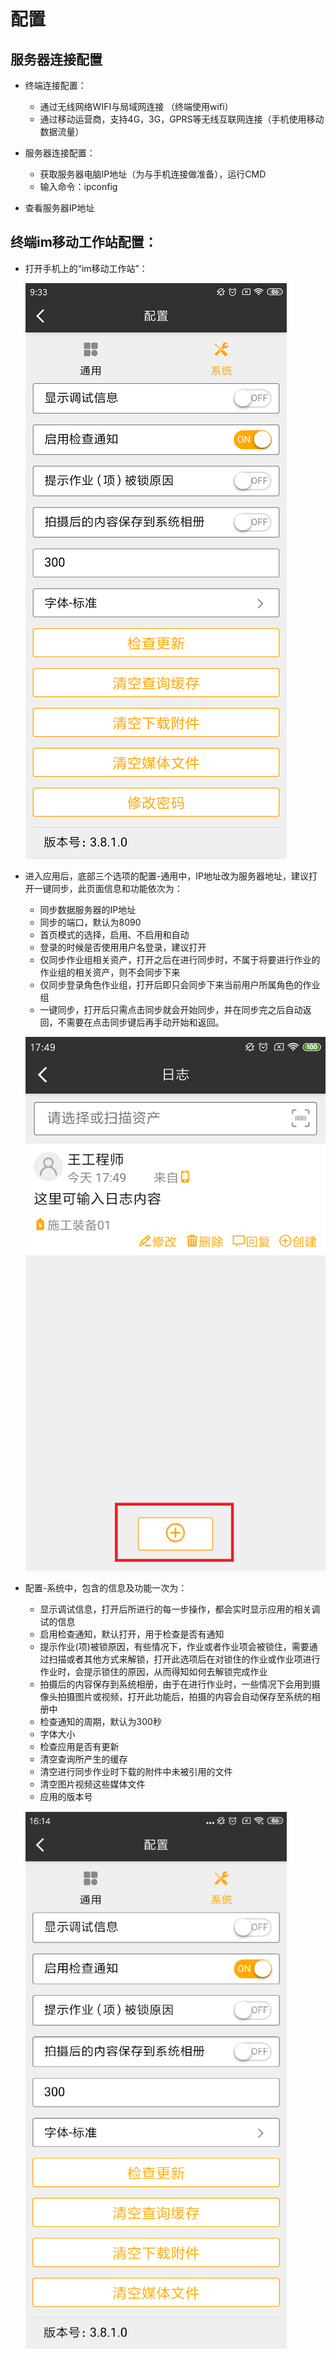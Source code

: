 # 配置

## 服务器连接配置

* 终端连接配置：

  + 通过无线网络WIFI与局域网连接 （终端使用wifi）
  + 通过移动运营商，支持4G，3G，GPRS等无线互联网连接（手机使用移动数据流量）

*  服务器连接配置：

   + 获取服务器电脑IP地址（为与手机连接做准备），运行CMD
   + 输入命令：ipconfig

* 查看服务器IP地址

## 终端im移动工作站配置：

* 打开手机上的“im移动工作站”：

  ![zhongduan](./images/zhongduan3.png)

* 进入应用后，底部三个选项的配置-通用中，IP地址改为服务器地址，建议打开一键同步，此页面信息和功能依次为：
  + 同步数据服务器的IP地址
  + 同步的端口，默认为8090
  + 首页模式的选择，启用、不启用和自动
  + 登录的时候是否使用用户名登录，建议打开
  + 仅同步作业组相关资产，打开之后在进行同步时，不属于将要进行作业的作业组的相关资产，则不会同步下来
  + 仅同步登录角色作业组，打开后即只会同步下来当前用户所属角色的作业组
  + 一键同步，打开后只需点击同步就会开始同步，并在同步完之后自动返回，不需要在点击同步键后再手动开始和返回。


  ![zhongduan](./images/zhongduan4.png)

* 配置-系统中，包含的信息及功能一次为：
  + 显示调试信息，打开后所进行的每一步操作，都会实时显示应用的相关调试的信息
  + 启用检查通知，默认打开，用于检查是否有通知
  + 提示作业(项)被锁原因，有些情况下，作业或者作业项会被锁住，需要通过扫描或者其他方式来解锁，打开此选项后在对锁住的作业或作业项进行作业时，会提示锁住的原因，从而得知如何去解锁完成作业
  + 拍摄后的内容保存到系统相册，由于在进行作业时，一些情况下会用到摄像头拍摄图片或视频，打开此功能后，拍摄的内容会自动保存至系统的相册中
  + 检查通知的周期，默认为300秒
  + 字体大小
  + 检查应用是否有更新
  + 清空查询所产生的缓存
  + 清空进行同步作业时下载的附件中未被引用的文件
  + 清空图片视频这些媒体文件
  + 应用的版本号
  
  ![zhongduan](./images/zhongduan22.png)  